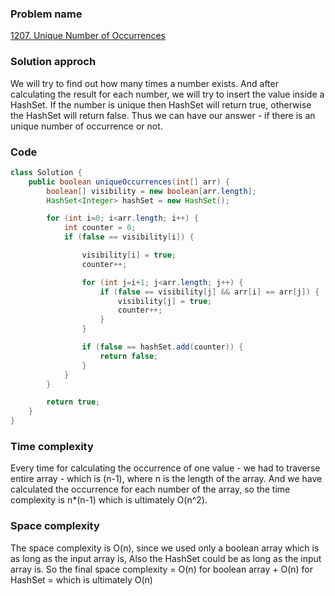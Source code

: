 ### Problem name
[1207. Unique Number of Occurrences](https://leetcode.com/problems/unique-number-of-occurrences/description/)


### Solution approch
We will try to find out how many times a number exists. And after calculating the result for each number,
we will try to insert the value inside a HashSet. If the number is unique then HashSet will return true,
otherwise the HashSet will return false. Thus we can have our answer - if there is an unique number of 
occurrence or not.


### Code
```java
class Solution {
    public boolean uniqueOccurrences(int[] arr) {
        boolean[] visibility = new boolean[arr.length];
        HashSet<Integer> hashSet = new HashSet();

        for (int i=0; i<arr.length; i++) {
            int counter = 0;
            if (false == visibility[i]) {

                visibility[i] = true;
                counter++;

                for (int j=i+1; j<arr.length; j++) {
                    if (false == visibility[j] && arr[i] == arr[j]) {
                        visibility[j] = true;
                        counter++;
                    }
                }

                if (false == hashSet.add(counter)) {
                    return false;
                }
            }
        }

        return true;
    }
}
```


### Time complexity
Every time for calculating the occurrence of one value - we had to traverse entire array - which is (n-1),
where n is the length of the array. And we have calculated the occurrence for each number of the array, so
the time complexity is n*(n-1) which is ultimately O(n^2).


### Space complexity
The space complexity is O(n), since we used only a boolean array which is as long as the input array is, 
Also the HashSet could be as long as the input array is. So the final space complexity = O(n) for boolean
array + O(n) for HashSet = which is ultimately O(n)
